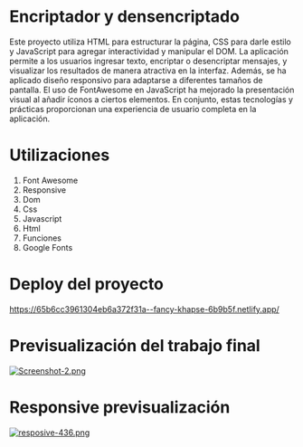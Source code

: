 # Encriptador y densencriptado
Este proyecto utiliza HTML para estructurar la página, CSS para darle estilo y JavaScript para agregar interactividad y manipular el DOM. La aplicación permite a los usuarios ingresar texto, encriptar o desencriptar mensajes, y visualizar los resultados de manera atractiva en la interfaz. Además, se ha aplicado diseño responsivo para adaptarse a diferentes tamaños de pantalla. El uso de FontAwesome en JavaScript ha mejorado la presentación visual al añadir íconos a ciertos elementos. En conjunto, estas tecnologías y prácticas proporcionan una experiencia de usuario completa en la aplicación.

# Utilizaciones
1) Font Awesome
2) Responsive
3) Dom
4) Css
5) Javascript
6) Html
7) Funciones
8) Google Fonts

# Deploy del proyecto
https://65b6cc3961304eb6a372f31a--fancy-khapse-6b9b5f.netlify.app/

# Previsualización del trabajo final 
[![Screenshot-2.png](https://i.postimg.cc/wjfSVKjB/Screenshot-2.png)](https://postimg.cc/3kGS8cpM)

# Responsive previsualización
[![resposive-436.png](https://i.postimg.cc/9fQkScf9/resposive-436.png)](https://postimg.cc/XrtxBSdN)


